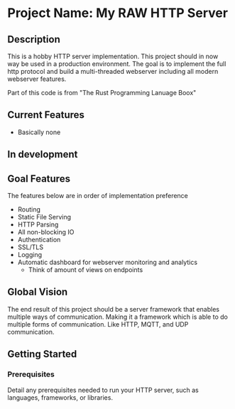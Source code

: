 # Project Name: My RAW HTTP Server

## Description

This is a hobby HTTP server implementation. This project should in now way be used in a production environment.
The goal is to implement the full http protocol and build a multi-threaded webserver including all modern webserver features.

Part of this code is from "The Rust Programming Lanuage Boox"

## Current Features

- Basically none

## In development

## Goal Features

The features below are in order of implementation preference

- Routing
- Static File Serving
- HTTP Parsing
- All non-blocking IO
- Authentication
- SSL/TLS
- Logging
- Automatic dashboard for webserver monitoring and analytics
  - Think of amount of views on endpoints

## Global Vision

The end result of this project should be a server framework that enables multiple ways of communication. Making it a framework which is able to do multiple forms of communication.
Like HTTP, MQTT, and UDP communication.

## Getting Started

### Prerequisites

Detail any prerequisites needed to run your HTTP server, such as languages, frameworks, or libraries.
